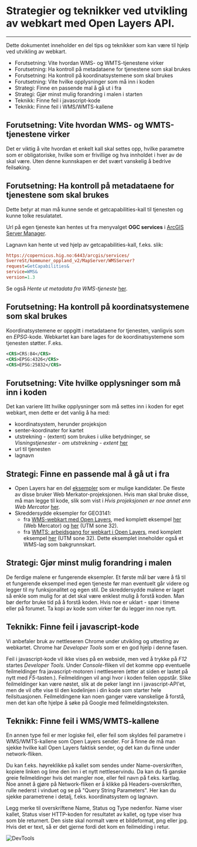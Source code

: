 # Strategier og teknikker ved utvikling av webkart med Open Layers API.

---

Dette dokumentet inneholder en del tips og teknikker som kan være til hjelp ved utvikling av webkart.

- Forutsetning: Vite hvordan WMS- og WMTS-tjenestene virker
- Forutsetning: Ha kontroll på metadataene for tjenestene som skal brukes
- Forutsetning: Ha kontroll på koordinatsystemene som skal brukes
- Forutsetning: Vite hvilke opplysninger som må inn i koden
- Strategi: Finne en passende mal å gå ut i fra
- Strategi: Gjør minst mulig forandring i malen i starten
- Teknikk: Finne feil i javascript-kode
- Teknikk: Finne feil i WMS/WMTS-kallene

## Forutsetning: Vite hvordan WMS- og WMTS-tjenestene virker

Det er viktig å vite hvordan et enkelt kall skal settes opp, hvilke parametre som er obligatoriske, hvilke som er frivillige og hva innholdet i hver av de skal være. Uten denne kunnskapen er det svært vanskelig å bedrive feilsøking.

## Forutsetning: Ha kontroll på metadataene for tjenestene som skal brukes

Dette betyr at man må kunne sende et getcapabilities-kall til tjenesten og kunne tolke resulatatet.

Url på egen tjeneste kan hentes ut fra menyvalget __OGC services__ i [ArcGIS Server Manager](https://copernicus.hig.no:6443/arcgis/manager/).

Lagnavn kan hente ut ved hjelp av getcapabilities-kall, f.eks. slik:

```ini
https://copernicus.hig.no:6443/arcgis/services/
SverreSt/kommuner_oppland_v2/MapServer/WMSServer?
request=GetCapabilities&
service=WMS&
version=1.3
```
Se også *Hente ut metadata fra WMS-tjeneste* [her](WMTS-opprette-tjeneste.html).

## Forutsetning: Ha kontroll på koordinatsystemene som skal brukes

Koordinatsystemene er oppgitt i metadataene for tjenesten, vanligvis som en *EPSG*-kode. Webkartet kan bare lages for de koordinatsystemene som tjenesten støtter. F.eks.

```xml
<CRS>CRS:84</CRS>
<CRS>EPSG:4326</CRS>
<CRS>EPSG:25832</CRS>
```

## Forutsetning: Vite hvilke opplysninger som må inn i koden

Det kan variere litt hvilke opplysninger som må settes inn i koden for eget webkart, men dette er det vanlig å ha med:

- koordinatsystem, herunder projeksjon
- senter-koordinater for kartet
- utstrekning - (extent) som brukes i ulike betydninger, se *Visningstjenester - om utstrekning - extent* [her](visningstjenester-utstrekning.html)
- url til tjenesten
- lagnavn

## Strategi: Finne en passende mal å gå ut i fra

- Open Layers har en del [eksempler](https://openlayers.org/en/latest/examples/) som er mulige kandidater. De fleste av disse bruker Web Merkator-projeksjonen. Hvis man skal bruke disse, må man legge til kode, slik som vist i *Hvis projeksjonen er noe annet enn Web Mercator* [her](WMTS-lage-web-kart.html).
- Skreddersydde eksempler for GEO3141:
  - fra [WMS-webkart med Open Layers](open-layers-WMS.html), med komplett eksempel [her](docs/kommuner_oppland_v3.html) (Web Mercator) og [her](docs/kommuner_oppland_v2_UTM32.html) (UTM sone 32).
  - fra [WMTS: arbeidsgang for webkart i Open Layers](WMTS-lage-web-kart.html), med komplett eksempel [her](docs/WMTS-kommuner.html) (UTM sone 32). Dette eksemplet inneholder også et WMS-lag som bakgrunnskart.

## Strategi: Gjør minst mulig forandring i malen

De ferdige malene er fungerende eksempler. Et første mål bør være å få til et fungerende eksempel med egen tjeneste før man eventuelt går videre og legger til ny funksjonalitet og egen stil. De skreddersydde malene er laget så enkle som mulig for at det skal være enklest mulig å forstå koden. Man bør derfor bruke tid på å forstå koden. Hvis noe er uklart - spør i timene eller på forumet.
Ta kopi av kode som virker før du legger inn noe nytt.

## Teknikk: Finne feil i javascript-kode

Vi anbefaler bruk av nettleseren Chrome under utvikling og uttesting av webkartet.
Chrome har *Developer Tools* som er en god hjelp i denne fasen.

Feil i javascript-kode vil ikke vises på en webside, men ved å trykke på *F12* startes *Developer Tools*. Under *Console*-fliken vil det komme opp eventuelle feilmeldinger fra javascript-motoren i nettleseren (etter at siden er lastet på nytt med *F5*-tasten.). Feilmeldingen vil angi hvor i koden feilen oppstår. Slike feilmeldinger kan være nøstet, slik at de peker langt inn i javascript-API'et, men de vil ofte vise til den kodelinjen i din kode som starter hele feilsituasjonen. Feilmeldingene kan noen ganger være vanskelige å forstå, men det kan ofte hjelpe å søke på Google med feilmeldingsteksten.

## Teknikk: Finne feil i WMS/WMTS-kallene

En annen type feil er mer logiske feil, eller feil som skyldes feil parametre i WMS/WMTS-kallene som Open Layers sender. For å finne de må man sjekke hvilke kall Open Layers faktisk sender, og det kan du finne under network-fliken.

Du kan f.eks. høyreklikke på kallet som sendes under Name-overskriften, kopiere linken og lime den inn i et nytt nettleservindu. Da kan du få ganske greie feilmeldinger hvis det mangler noe, eller feil navn på f.eks. kartlag.
Noe annet å gjøre på Network-fliken er å klikke på Headers-overskriften, rulle nederst i vinduet og se på "Query String Parameters". Her kan du sjekke parametrene i detalj, f.eks. koordinatsystem og lagnavn.

Legg merke til overskriftene Name, Status og Type nedenfor. Name viser kallet, Status viser HTTP-koden for resultatet av kallet, og type viser hva som ble returnert. Den siste skal normalt være et bildeformat, png eller jpg. Hvis det er text, så er det gjerne fordi det kom en feilmelding i retur.

![DevTools](images/tools/devtools.png)
